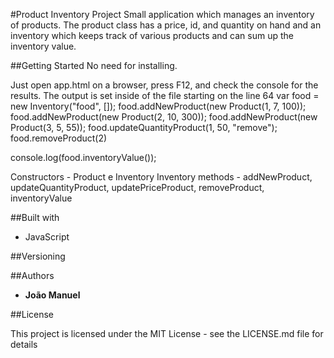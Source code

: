 #Product Inventory Project
Small application which manages an inventory of products. The product class has a price, id, and quantity on hand and an inventory which keeps track of various products and can sum up the inventory value.

##Getting Started
No need for installing.


Just open app.html on a browser, press F12, and check the console for the results.
The output is set inside of the file starting on the line 64
var food = new Inventory("food", []);
food.addNewProduct(new Product(1, 7, 100));
food.addNewProduct(new Product(2, 10, 300));
food.addNewProduct(new Product(3, 5, 55));
food.updateQuantityProduct(1, 50, "remove");
food.removeProduct(2)

console.log(food.inventoryValue());


Constructors - Product e Inventory
Inventory methods - addNewProduct, updateQuantityProduct, updatePriceProduct, removeProduct, inventoryValue


##Built with
* JavaScript

##Versioning

##Authors
* **João Manuel**

##License

This project is licensed under the MIT License - see the LICENSE.md file for details
